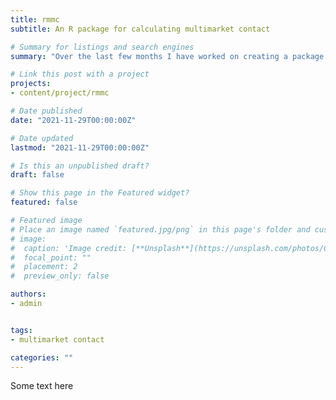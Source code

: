 ```yaml
---
title: rmmc
subtitle: An R package for calculating multimarket contact

# Summary for listings and search engines
summary: "Over the last few months I have worked on creating a package that can help with calculating various measures of multimarket contact. This is a short post to illustrate how it can be used."

# Link this post with a project
projects:
- content/project/rmmc

# Date published
date: "2021-11-29T00:00:00Z"

# Date updated
lastmod: "2021-11-29T00:00:00Z"

# Is this an unpublished draft?
draft: false

# Show this page in the Featured widget?
featured: false

# Featured image
# Place an image named `featured.jpg/png` in this page's folder and customize its options here.
# image:
#  caption: 'Image credit: [**Unsplash**](https://unsplash.com/photos/CpkOjOcXdUY)'
#  focal_point: ""
#  placement: 2
#  preview_only: false

authors:
- admin


tags:
- multimarket contact

categories: ""
---
```



Some text here

